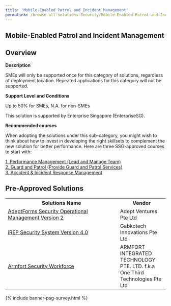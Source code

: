 ```yaml
---
title: 'Mobile-Enabled Patrol and Incident Management'
permalink: /browse-all-solutions-Security/Mobile-Enabled-Patrol-and-Incident-Management
---
```


## Mobile-Enabled Patrol and Incident Management
## Overview

**Description**

SMEs will only be supported once for this category of solutions, regardless of deployment location. Repeated applications for this category will not be supported.

**Support Level and Conditions**

Up to 50% for SMEs, N.A. for non-SMEs

This solution is supported by Enterprise Singapore (EnterpriseSG).

**Recommended courses**

When adopting the solutions under this sub-category, you might wish to think about how to invest in developing the right skillsets to complement the new solution for better performance. Here are three SSG-approved courses to start with:

<a href='https://sfec.enterprisejobskills.gov.sg/Course_Internet/CourseDetail.aspx?CoursesReferenceNumber=TGS-2019504667'  target='_blank' rel='noopener'>1. Performance Management (Lead and Manage Team)</a><br>
<a href='https://sfec.enterprisejobskills.gov.sg/Course_Internet/CourseDetail.aspx?CoursesReferenceNumber=TGS-2021008829'  target='_blank' rel='noopener'>2. Guard and Patrol (Provide Guard and Patrol Services)</a><br>
<a href='https://sfec.enterprisejobskills.gov.sg/Course_Internet/CourseDetail.aspx?CoursesReferenceNumber=TGS-2020513108'  target='_blank' rel='noopener'>3. Accident & Incident Response Management</a><br>

## Pre-Approved Solutions

<table>
<tr>
<th style='width: auto;'><b>Solutions Name</b></th>
<th style='width: 30%;'><b>Vendor</b></th>
</tr>
<tr>
<td><a href='/productivity-solutions-grant/solutionrepo/solution79' target='_blank'>AdeptForms Security Operational Management Version 2</a><br></td>
<td>Adept Ventures Pte Ltd</td>
</tr>
<tr>
<td><a href='/productivity-solutions-grant/solutionrepo/solution432' target='_blank'>iREP Security System Version 4.0</a><br></td>
<td>Gabkotech Innovations Pte Ltd</td>
</tr>
<tr>
<td><a href='/productivity-solutions-grant/solutionrepo/solution1479' target='_blank'>Armfort Security Workforce</a><br></td>
<td>ARMFORT INTEGRATED TECHNOLOGY PTE. LTD. f.k.a One Third Technologies Pte Ltd</td>
</tr>
</table>

{% include banner-psg-survey.html %}
